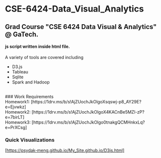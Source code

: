 # CSE-6424-Data_Visual_Analytics
## Grad Course "CSE 6424 Data Visual & Analytics" @ GaTech. 
#### js script written inside html file.
A variety of tools are covered including 
* D3.js
* Tableau
* Sqlite
* Spark and Hadoop
<br/>
### Work Requirements
<br/> Homework1: [https://1drv.ms/b/s!AjZUochJkOlgoXsqswj-p8_AY29E?e=Ejvwkz]
<br/> Homework2: [https://1drv.ms/b/s!AjZUochJkOlgoX4KACnBe5MZl-zP?e=7birLT]
<br/> Homework3: [https://1drv.ms/b/s!AjZUochJkOlgo0tnakgQCMHnkxLq?e=PrXCsg]

### Quick Visualizations
[https://psydak-meng.github.io/My_Site.github.io/D3js.html]
